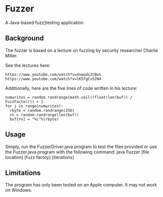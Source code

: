 # Fuzzer
A Java-based fuzz]testing application

## Background
The fuzzer is based on a lecture on fuzzing by security researcher Charlie Miller.

See the lectures here:
```
https://www.youtube.com/watch?v=Xnwodi2CBws
https://www.youtube.com/watch?v=lK5fgCvS2N4
```
Additionally, here are the five lines of code written in his lecture:
```
numwrites = random.randrange(math.ceil((float(len(buf)) / FuzzFactor))) + 1
for j in range(numwrites):
  rbyte = random.randrange(256)
  rn = random.randrange(len(buf))
  buf[rn] = "%c"%(rbyte)
```

## Usage
Simply, run the FuzzerDriver.java program to test the files provided or use the Fuzzer.java program with the following command: java Fuzzer [file location] [fuzz factoy] [iterations]

## Limitations
The program has only been tested on an Apple computer. It may not work on Windows.
